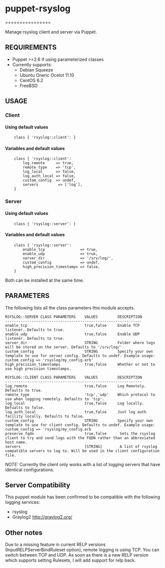 # puppet-rsyslog
================

Manage rsyslog client and server via Puppet.

## REQUIREMENTS

* Puppet >=2.6 if using parameterized classes
* Currently supports:
    * Debian Squeeze
    * Ubuntu Oneric Ocelot 11.10
    * CentOS 6.2
    * FreeBSD

## USAGE

### Client

#### Using default values
```
    class { 'rsyslog::client': }
```

#### Variables and default values
```
    class { 'rsyslog::client':
        log_remote     => true,
        remote_type    => 'tcp',
        log_local      => false,
        log_auth_local => false,
        custom_config  => undef,
        servers         => ['log'],
    }
```

### Server

#### Using default values
```
    class { 'rsyslog::server': }
```

#### Variables and default values
```
    class { 'rsyslog::server':
        enable_tcp                => true,
        enable_udp                => true,
        server_dir                => '/srv/log/',
        custom_config             => undef,
        high_precision_timestamps => false,
    }
```

Both can be installed at the same time.


## PARAMETERS

The following lists all the class parameters this module accepts.

    RSYSLOG::SERVER CLASS PARAMETERS    VALUES         DESCRIPTION
    --------------------------------------------------------------
    enable_tcp                          true,false     Enable TCP listener. Defaults to true.
    enable_udp                          true,false     Enable UDP listener. Defaults to true.
    server_dir                          STRING         Folder where logs will be stored on the server. Defaults to '/srv/log/'
    custom_config                       STRING         Specify your own template to use for server config. Defaults to undef. Example usage: custom_config => 'rsyslog/my_config.erb'
    high_precision_timestamps           true,false     Whether or not to use high precision timestamps.

    RSYSLOG::CLIENT CLASS PARAMETERS    VALUES         DESCRIPTION
    --------------------------------------------------------------
    log_remote                          true,false     Log Remotely. Defaults to true.
    remote_type                         'tcp','udp'    Which protocol to use when logging remotely. Defaults to 'tcp'.
    log_local                           true,false     Log locally. Defualts to false.
    log_auth_local                      true,false     Just log auth facility locally. Defaults to false.
    custom_config                       STRING         Specify your own template to use for client config. Defaults to undef. Example usage: custom_config => 'rsyslog/my_config.erb
    preserve_fqdn                       true,false      Sets the rsyslog client to try and send logs with the FQDN rather than an abbreviated host name.
    servers                             [STRING]        A list of rsyslog compatible servers to log to. Will be used in the client configuration file.

*NOTE:* Currently the client only works with a list of logging servers that have identical configurations.

## Server Compatibility

This puppet module has been confirmed to be compatible with the following logging services:
* rsyslog
* Graylog2 http://graylog2.org/

## Other notes

Due to a missing feature in current RELP versions (InputRELPServerBindRuleset option),
remote logging is using TCP. You can switch between TCP and UDP. As soon as there is
a new RELP version which supports setting Rulesets, I will add support for relp back.
